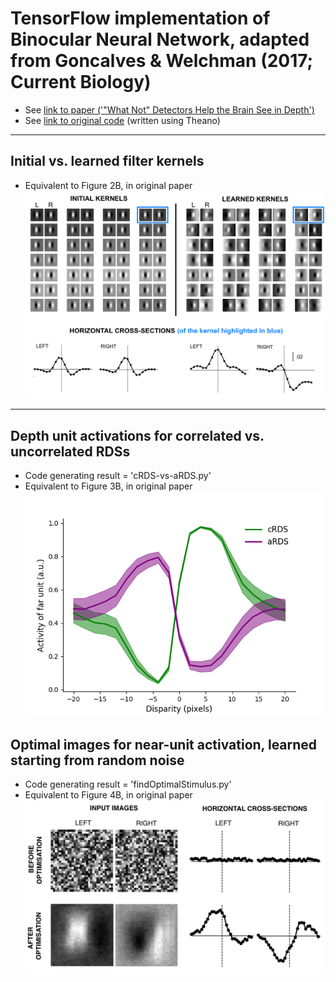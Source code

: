 # TensorFlow implementation of Binocular Neural Network, adapted from Goncalves & Welchman (2017; Current Biology)
- See [link to paper ('"What Not" Detectors Help the Brain See in Depth')](https://www.cell.com/current-biology/fulltext/S0960-9822(17)30404-9)
- See [link to original code](https://www.repository.cam.ac.uk/handle/1810/263961) (written using Theano)

----
## Initial vs. learned filter kernels
- Equivalent to Figure 2B, in original paper 
![](https://github.com/michaelsmclayton/BinocularNeuralNetwork/raw/master/figures/kernelsBeforeAndAfterTraining.png)

----
## Depth unit activations for correlated vs. uncorrelated RDSs
- Code generating result = 'cRDS-vs-aRDS.py'
- Equivalent to Figure 3B, in original paper
![](https://github.com/michaelsmclayton/BinocularNeuralNetwork/raw/master/figures/disparityResultsForCorrAndAntiCorr.png)

## Optimal images for near-unit activation, learned starting from random noise
- Code generating result = 'findOptimalStimulus.py'
- Equivalent to Figure 4B, in original paper
![](https://github.com/michaelsmclayton/BinocularNeuralNetwork/raw/master/figures/optimisedInputImages.png)

